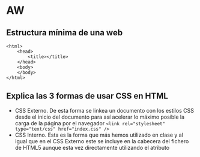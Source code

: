 # AW
## Estructura mínima de una web
```
<html>
	<head>
		<title></title>
	</head>
	<body>
	</body>
</html>
```
## Explica las 3 formas de usar CSS en HTML
- CSS Externo.
De esta forma se linkea un documento con los estilos CSS desde el inicio del documento para así acelerar lo máximo posible la carga de la página por el navegador
	```<link rel="stylesheet" type="text/css" href="index.css" />```
- CSS Interno.
Esta es la forma que más hemos utilizado en clase y al igual que en el CSS Externo este se incluye en la cabecera del fichero de HTML5  aunque esta vez directamente utilizando el atributo <style>.
```
<html>
<head>
    <title>Título de la página</title>
    <style type="text/css">
        div {
            background:#FFFFFF;
        }
    </style>
</head>
```
- CSS Embebido.
Esta es la forma más sencilla sw utilizar el CSS, no es muy recomendable y consta de utilizar el atributo style directamente en la etiqueta de, por ejemplo un párrafo <p>
```<p>¿Sabes <span style="color:#FF0000">VAREAR OLIVOS</span>?</p>```
	
## Crea una lista sin ordenar con 5 ingredientes de una receta de cocina
#### Tortilla de patata
- Huevo
- Patata
- Aceite
- Sal
- Cebolla (o no)
## Como se puede incluir javascript en HTML
Este se puede incluir directamente dentro del head de esta forma
	```<script src="./javascript.js"></script>```
## ¿Que diferencia hay entre una clase y una ID
	El selenctor id está diseñado para ser añadido a un atributo único y así poder editar el estilo del mismo de forma individual.
	El selector class está diseñado para funcionar en varios elementos al mismo tiempo que pueden ser o no del mismo tipo.
## código para hacer un enlace a otra página y que esta se abra en una nueva ventana
	```<a href =”https://www.youtube.com/watch?v=mp28JPs25ek&ab_channel=ThePruld” target=”_blank”>Texto</a>.```
## ¿Qué son las pseudoclases?, pon ejemplos.
las pseudoclases son opciones concretas que se añaden a elementos para que estos funcionen de una forma determinada.
- Utilizando la pseudo clase :active en CSS cambia el estado del elemento en el que se utilice mientras el cursor está encima de este.
- Utilizando la pseudo clase :checked en CSS cambia el estado de un elemento para que este sea marcable de diferentes formas.
###### Ejemplos de pseudoclases en orden dentro de la carpeta Sandwichería a su vez dentro del repositorio AW.

## Explica el modelo de caja de CSS (margin, border y padding)
- Margin: El espacio que existe entre un elemento y los que tenga al rededor.
- Border: Es justo la línea que delita el borde del elemento.
- Padding: Es el espacio que hay entre el borde de un elemento y el elemento en si mismo, por ejemplo un texto.
## Explica que son los selectores de CSS y pon ejemplos
Los selectores CSS son las etiquetas a las que afectaran los parámetros que se establezcan inmediatamente después entre dos llaves {}.
- Selector universal. * {}
- Selector de tipo o de etiqueta. h1 {};p {}
- Selector descendente. div p {}
- Selector de clase. .bocadillos {}
- Selectores de id. #soloelpan {}
## Di a quien afectan:
p a { color: red;
p > a { color: red; }
h1 + h2 { color: red }
a[class] { color: blue; }
a[class="externo"] { color: blue; }
a[href="http://www.ejemplo.com"] { color: blue; }
